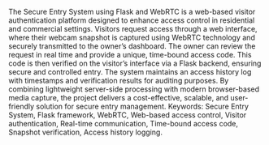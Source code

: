 The Secure Entry System using Flask and WebRTC is a web-based visitor authentication
platform designed to enhance access control in residential and commercial settings. Visitors
request access through a web interface, where their webcam snapshot is captured using WebRTC
technology and securely transmitted to the owner’s dashboard. The owner can review the request
in real time and provide a unique, time-bound access code. This code is then verified on the
visitor’s interface via a Flask backend, ensuring secure and controlled entry. The system maintains
an access history log with timestamps and verification results for auditing purposes. By combining
lightweight server-side processing with modern browser-based media capture, the project delivers
a cost-effective, scalable, and user-friendly solution for secure entry management. Keywords: Secure Entry System, Flask framework, WebRTC, Web-based access control, Visitor
authentication, Real-time communication, Time-bound access code, Snapshot verification, Access
history logging.
